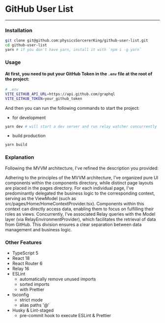 # GitHub User List

---

### Installation

```bash
git clone git@github.com:physicsSorcererKing/github-user-list.git
cd github-user-list
yarn # if you don't have yarn, install it with `npm i -g yarn`
```

### Usage

#### At first, you need to put your GitHub Token in the `.env` file at the root of the project:

```bash
# .env
VITE_GITHUB_API_URL=https://api.github.com/graphql
VITE_GITHUB_TOKEN=your_github_token
```

And then you can run the following commands to start the project:

- for development

```bash
yarn dev # will start a dev server and run relay watcher concurrently
```

- build production

```bash
yarn build
```

### Explanation

Following the MVVM architecture, I've refined the description you provided:

Adhering to the principles of the MVVM architecture, I've organized pure UI components within the components directory, while distinct page layouts are placed in the pages directory. For each individual page, I've predominantly delegated the business logic to the corresponding context, serving as the ViewModel (such as src/pages/Home/HomeContextProvider.tsx). Components within this context can directly access data, enabling them to focus on fulfilling their roles as views. Concurrently, I've associated Relay queries with the Model layer (via RelayEnvironmentProvider), which facilitates the retrieval of data from GitHub. This division ensures a clear separation between data management and business logic.

### Other Features

- TypeScript 5
- React 18
- React Router 6
- Relay 16
- ESLint
  - automatically remove unused imports
  - sorted imports
  - with Prettier
- tsconfig
  - strict mode
  - alias paths '@'
- Husky & Lint-staged
  - pre-commit hook to execute ESLint & Prettier
